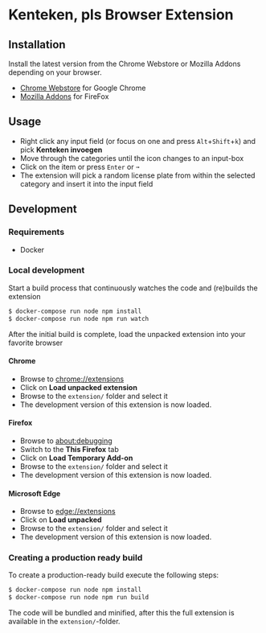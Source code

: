 # Kenteken, pls Browser Extension

## Installation

Install the latest version from the Chrome Webstore or Mozilla Addons depending on your browser.

* [Chrome Webstore](https://chrome.google.com/webstore/detail/kenteken-pls/ocofecjaanlckfpomkkbbanmlolgdkgh) for Google Chrome
* [Mozilla Addons](https://addons.mozilla.org/nl/firefox/addon/kenteken-pls/) for FireFox

## Usage

* Right click any input field (or focus on one and press `Alt`+`Shift`+`k`) and pick **Kenteken invoegen**
* Move through the categories until the icon changes to an input-box
* Click on the item or press `Enter` or `➞`
* The extension will pick a random license plate from within the selected category and insert it into the input field


## Development

### Requirements

* Docker

### Local development

Start a build process that continuously watches the code and (re)builds the extension

```sh
$ docker-compose run node npm install
$ docker-compose run node npm run watch
```

After the initial build is complete, load the unpacked extension into your favorite browser

#### Chrome

* Browse to [chrome://extensions](chrome://extensions)
* Click on **Load unpacked extension**
* Browse to the `extension/` folder and select it
* The development version of this extension is now loaded.

#### Firefox

* Browse to [about:debugging](about:debugging)
* Switch to the **This Firefox** tab
* Click on **Load Temporary Add-on**
* Browse to the `extension/` folder and select it
* The development version of this extension is now loaded.

#### Microsoft Edge

* Browse to [edge://extensions](edge://extensions)
* Click on **Load unpacked**
* Browse to the `extension/` folder and select it
* The development version of this extension is now loaded.

### Creating a production ready build

To create a production-ready build execute the following steps:

```sh
$ docker-compose run node npm install
$ docker-compose run node npm run build
```

The code will be bundled and minified, after this the full extension is available in the `extension/`-folder.
